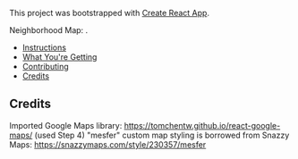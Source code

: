 This project was bootstrapped with [Create React App](https://github.com/facebook/create-react-app).

Neighborhood Map: .


* [Instructions](#instructions)
* [What You're Getting](#contents)
* [Contributing](#contributing)
* [Credits](#credits)

## Credits ##

Imported Google Maps library: https://tomchentw.github.io/react-google-maps/ (used Step 4)
"mesfer" custom map styling is borrowed from Snazzy Maps: https://snazzymaps.com/style/230357/mesfer


